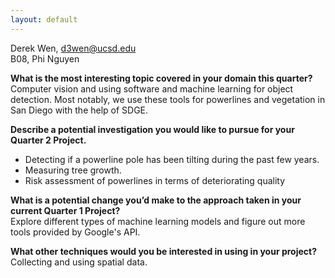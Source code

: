 ```yaml
---
layout: default
---
```


Derek Wen, d3wen@ucsd.edu\
B08, Phi Nguyen

**What is the most interesting topic covered in your domain this quarter?**\
Computer vision and using software and machine learning for object detection. Most notably, we use these tools for powerlines and vegetation in San Diego with the help of SDGE.

**Describe a potential investigation you would like to pursue for your Quarter 2 Project.**
<ul>
  <li>Detecting if a powerline pole has been tilting during the past few years. </li>
  <li>Measuring tree growth. </li>
  <li>Risk assessment of powerlines in terms of deteriorating quality</li>
</ul>

**What is a potential change you’d make to the approach taken in your current Quarter 1 Project?**\
Explore different types of machine learning models and figure out more tools provided by Google's API.

**What other techniques would you be interested in using in your project?**\
Collecting and using spatial data.